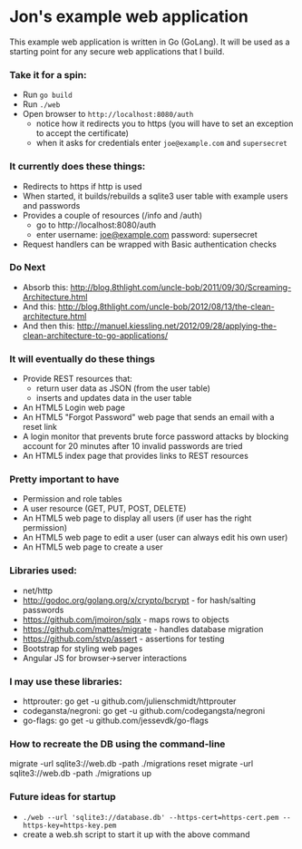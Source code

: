 # Jon's example web application 

This example web application is written in Go (GoLang).  It will be used as a starting point for any secure web applications that I build. 

### Take it for a spin:
* Run `go build`
* Run `./web`
* Open browser to `http://localhost:8080/auth`
  * notice how it redirects you to https (you will have to set an exception to accept the certificate)
  * when it asks for credentials enter `joe@example.com` and `supersecret`

### It currently does these things:
* Redirects to https if http is used
* When started, it builds/rebuilds a sqlite3 user table with example users and passwords
* Provides a couple of resources (/info and /auth)
  * go to http://localhost:8080/auth
  * enter username: joe@example.com password: supersecret
* Request handlers can be wrapped with Basic authentication checks

### Do Next
* Absorb this:    http://blog.8thlight.com/uncle-bob/2011/09/30/Screaming-Architecture.html
* And this:       http://blog.8thlight.com/uncle-bob/2012/08/13/the-clean-architecture.html
* And then this:  http://manuel.kiessling.net/2012/09/28/applying-the-clean-architecture-to-go-applications/

### It will eventually do these things
* Provide REST resources that:
  * return user data as JSON (from the user table)
  * inserts and updates data in the user table
* An HTML5 Login web page
* An HTML5 "Forgot Password" web page that sends an email with a reset link
* A login monitor that prevents brute force password attacks by blocking account for 20 minutes after 10 invalid passwords are tried
* An HTML5 index page that provides links to REST resources

### Pretty important to have
* Permission and role tables
* A user resource (GET, PUT, POST, DELETE)
* An HTML5 web page to display all users (if user has the right permission)
* An HTML5 web page to edit a user (user can always edit his own user)
* An HTML5 web page to create a user

### Libraries used:
* net/http          
* http://godoc.org/golang.org/x/crypto/bcrypt - for hash/salting passwords
* https://github.com/jmoiron/sqlx - maps rows to objects
* https://github.com/mattes/migrate - handles database migration
* https://github.com/stvp/assert - assertions for testing
* Bootstrap for styling web pages
* Angular JS for browser->server interactions

### I may use these libraries:
* httprouter:         go get -u github.com/julienschmidt/httprouter
* codegansta/negroni: go get -u github.com/codegangsta/negroni
* go-flags:           go get -u github.com/jessevdk/go-flags

### How to recreate the DB using the command-line
migrate -url sqlite3://web.db -path ./migrations reset
migrate -url sqlite3://web.db -path ./migrations up

### Future ideas for startup
* `./web --url 'sqlite3://database.db' --https-cert=https-cert.pem --https-key=https-key.pem`
* create a web.sh script to start it up with the above command

